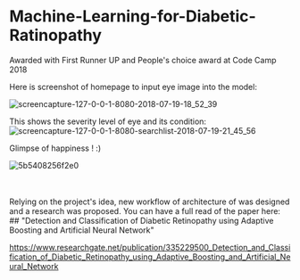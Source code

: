 # Machine-Learning-for-Diabetic-Ratinopathy
Awarded with First Runner UP and People's choice award at Code Camp 2018 

Here is screenshot of homepage to input eye image into the model:<br>

![screencapture-127-0-0-1-8080-2018-07-19-18_52_39](https://user-images.githubusercontent.com/24986485/43061608-a108e7e4-8e75-11e8-88ac-b112efd82525.png)


This shows the severity level of eye and its condition: <br>
![screencapture-127-0-0-1-8080-searchlist-2018-07-19-21_45_56](https://user-images.githubusercontent.com/24986485/43061614-a3308cd4-8e75-11e8-911a-d12e51adae2d.png)

Glimpse of happiness ! :) <br>

![5b5408256f2e0](https://user-images.githubusercontent.com/24986485/43061876-9f49c6a2-8e76-11e8-93d8-5dae9ab5f755.jpg)

<br>
<br>
Relying on the project's idea, new workflow of architecture of was designed and a research was proposed. You can have a full read of the paper here: <br>
## "Detection and Classification of Diabetic Retinopathy using Adaptive Boosting and Artificial Neural Network"

https://www.researchgate.net/publication/335229500_Detection_and_Classification_of_Diabetic_Retinopathy_using_Adaptive_Boosting_and_Artificial_Neural_Network


